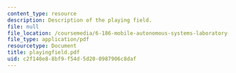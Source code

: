 ```yaml
---
content_type: resource
description: Description of the playing field.
file: null
file_location: /coursemedia/6-186-mobile-autonomous-systems-laboratory-january-iap-2005/c2f140e88bf9f54d5d200987906c8daf_playingfield.pdf
file_type: application/pdf
resourcetype: Document
title: playingfield.pdf
uid: c2f140e8-8bf9-f54d-5d20-0987906c8daf
---
```

